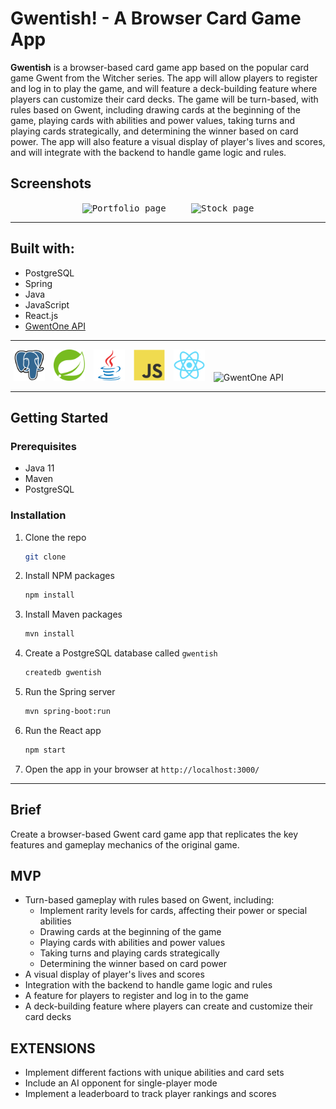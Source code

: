 # Gwentish! - A Browser Card Game App

**Gwentish** is a browser-based card game app based on the popular card game Gwent from the Witcher series. The app will allow players to register and log in to play the game, and will feature a deck-building feature where players can customize their card decks. The game will be turn-based, with rules based on Gwent, including drawing cards at the beginning of the game, playing cards with abilities and power values, taking turns and playing cards strategically, and determining the winner based on card power. The app will also feature a visual display of player's lives and scores, and will integrate with the backend to handle game logic and rules.

## Screenshots

<div style="text-align: center">
   <span>
    <kbd>
      <img height="200px" alt="Portfolio page" src="./client/src/screenshots/title.png">
    </kbd>
     &emsp;&emsp;
    <kbd>
     <img height="200px" alt="Stock page" src="./client/src/screenshots/action.png">
    </kbd>
     <span>
 </div>

<hr>

## Built with:

- PostgreSQL
- Spring
- Java
- JavaScript
- React.js
- <a href="https://api.gwent.one/"> GwentOne API </a>

<hr>

<span>
<img hspace="5" height="50px" title="PostgreSQL" src="https://github.com/devicons/devicon/blob/master/icons/postgresql/postgresql-original.svg">
<img hspace="5" height="50px" title="Spring" src="https://github.com/devicons/devicon/blob/master/icons/spring/spring-original.svg">
<img hspace="5" height="50px" title="Java" src="https://github.com/devicons/devicon/blob/master/icons/java/java-original.svg">
<img hspace="5" height="50px" title="JavaScript" src="https://raw.githubusercontent.com/devicons/devicon/v2.15.1/icons/javascript/javascript-original.svg">
<img hspace="5" height="50px" title="React JS" src="https://raw.githubusercontent.com/devicons/devicon/v2.15.1/icons/react/react-original.svg">
<img hspace="5" height="50px" title="GwentOne API" src="https://gwent.one/image/favicon/favicon-96x96.png">
</span>

<hr>

## Getting Started

### Prerequisites

- Java 11
- Maven
- PostgreSQL


### Installation

1. Clone the repo
   ```sh
   git clone

    ```
2. Install NPM packages
    ```sh
    npm install
    ```
3. Install Maven packages
    ```sh
    mvn install
    ```
4. Create a PostgreSQL database called `gwentish`
    ```sh
    createdb gwentish
    ```

5. Run the Spring server
    ```sh
    mvn spring-boot:run
    ```
6. Run the React app
    ```sh
    npm start
    ```
7. Open the app in your browser at `http://localhost:3000/`

<hr>


## Brief
Create a browser-based Gwent card game app that replicates the key features and gameplay mechanics of the original game.

## MVP
- Turn-based gameplay with rules based on Gwent, including:
  - Implement rarity levels for cards, affecting their power or special abilities
  - Drawing cards at the beginning of the game
  - Playing cards with abilities and power values
  - Taking turns and playing cards strategically
  - Determining the winner based on card power
- A visual display of player's lives and scores
- Integration with the backend to handle game logic and rules
- A feature for players to register and log in to the game
- A deck-building feature where players can create and customize their card decks

## EXTENSIONS
- Implement different factions with unique abilities and card sets
- Include an AI opponent for single-player mode
- Implement a leaderboard to track player rankings and scores

